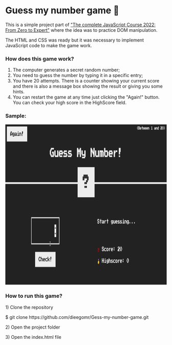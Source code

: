 <h1>Guess my number game 🤔</h1>

<p>
This is a simple project part of <a href="https://www.udemy.com/course/the-complete-javascript-course/?utm_source=adwords&utm_medium=udemyads&utm_campaign=WebDevelopment_v.PROF_la.EN_cc.BR_ti.8322&utm_content=deal4584&utm_term=_._ag_108455848694_._ad_467154447027_._kw__._de_c_._dm__._pl__._ti_dsa-774930035449_._li_1031586_._pd__._&matchtype=&gclid=CjwKCAjw14uVBhBEEiwAaufYx9TbRKLGzNDmGQA8PAaGk99qGom4VgQpkeWedZuxHN_Cs1e6m0LX0BoCUJQQAvD_BwE">"The complete JavaScript Course 2022: From Zero to Expert"</a> where the idea was to practice DOM manipulation.
</p>

<p>
The HTML and CSS was ready but it was necessary to implement JavaScript code to make the game work.
</p>

<h3>How does this game work?</h3>

<ol>
<li>The computer generates a secret random number;</li>
<li>You need to guess the number by typing it in a specific entry;</li>
<li>You have 20 attempts. There is a counter showing your current score and there is also a message box showing the result or giving you some hints.</li>
<li>You can restart the game at any time just clicking the "Again!" button. You can check your high score in the HighScore field.</li>
</ol>

<h3>Sample:</h3>
<img src="sample.gif" alt="Girl in a jacket" width="700" height="500">

<h3>How to run this game?</h3>

<p>1) Clone the repository </p>
<p>   $ git clone https://github.com/dieegomr/Gess-my-number-game.git</p>
<p>2) Open the project folder</p>
<p>3) Open the index.html file</p>
